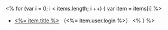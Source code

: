 <% for (var i = 0; i < items.length; i ++) {
  var item = items[i]
%>
- [<%= item.title %>](<%= item.html_url %>) （<%= item.user.login %>）
<% } %>
